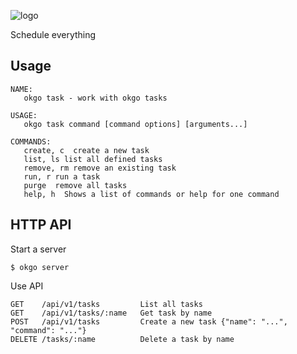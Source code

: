 ![logo](https://cloud.githubusercontent.com/assets/822951/12686689/13537922-c6c3-11e5-9420-93824fd63928.png)

Schedule everything

## Usage
```
NAME:
   okgo task - work with okgo tasks

USAGE:
   okgo task command [command options] [arguments...]

COMMANDS:
   create, c  create a new task
   list, ls list all defined tasks
   remove, rm remove an existing task
   run, r run a task
   purge  remove all tasks
   help, h  Shows a list of commands or help for one command
```

## HTTP API
Start a server
```
$ okgo server
```
Use API
```
GET    /api/v1/tasks         List all tasks
GET    /api/v1/tasks/:name   Get task by name
POST   /api/v1/tasks         Create a new task {"name": "...", "command": "..."}
DELETE /tasks/:name          Delete a task by name
```
